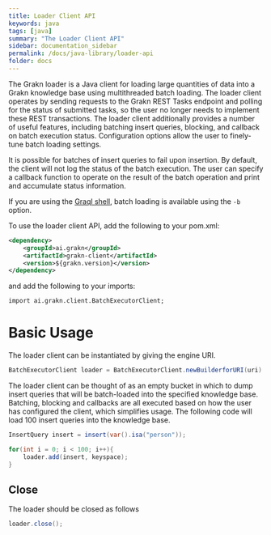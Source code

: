 ```yaml
---
title: Loader Client API
keywords: java
tags: [java]
summary: "The Loader Client API"
sidebar: documentation_sidebar
permalink: /docs/java-library/loader-api
folder: docs
---
```



The Grakn loader is a Java client for loading large quantities of data into a Grakn knowledge base using multithreaded batch loading. The loader client operates by sending requests to the Grakn REST Tasks endpoint and polling for the status of submitted tasks, so the user no longer needs to implement these REST transactions. The loader client additionally provides a number of useful features, including batching insert queries, blocking, and callback on batch execution status. Configuration options allow the user to finely-tune batch loading settings.

It is possible for batches of insert queries to fail upon insertion. By default, the client will not log the status of the batch execution. The user can specify a callback function to operate on the result of the batch operation and print and accumulate status information.

If you are using the [Graql shell](../get-started/graql-console), batch loading is available using the `-b` option.

To use the loader client API, add the following to your pom.xml:

```xml
<dependency>
    <groupId>ai.grakn</groupId>
    <artifactId>grakn-client</artifactId>
    <version>${grakn.version}</version>
</dependency>
```
 and add the following to your imports:

```
import ai.grakn.client.BatchExecutorClient;
```

# Basic Usage

The loader client can be instantiated by giving the engine URI.

```java
BatchExecutorClient loader = BatchExecutorClient.newBuilderforURI(uri).build();
```

The loader client can be thought of as an empty bucket in which to dump insert queries that will be batch-loaded into the specified knowledge base. Batching, blocking and callbacks are all executed based on how the user has configured the client, which simplifies usage. The following code will load 100 insert queries into the knowledge base.

```java
InsertQuery insert = insert(var().isa("person"));

for(int i = 0; i < 100; i++){
    loader.add(insert, keyspace);
}
```

## Close

The loader should be closed as follows

```java
loader.close();
```
